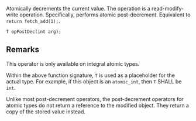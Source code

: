 Atomically decrements the current value. The operation is a read-modify-write operation. Specifically, performs atomic post-decrement. Equivalent to `return fetch_add(1);`.

```nvgt
T opPostDec(int arg);
```

## Remarks

This operator is only available on integral atomic types.

Within the above function signature, `T` is used as a placeholder for the actual type. For example, if this object is an `atomic_int`, then `T` SHALL be `int`.

Unlike most post-decrement operators, the post-decrement operators for atomic types do not return a reference to the modified object. They return a copy of the stored value instead. 